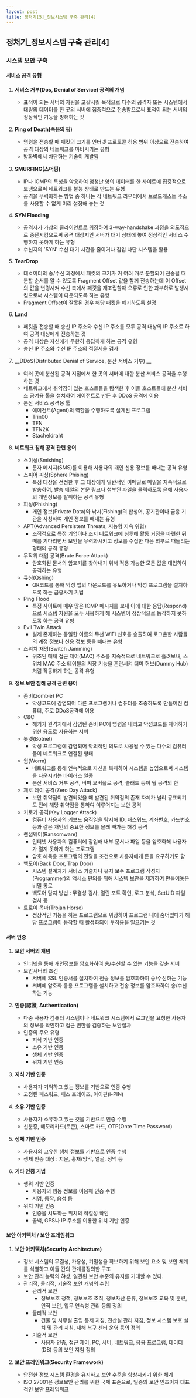 ```yaml
---
layout: post
title: 정처기[5]_정보시스템 구축 관리[4]
---
```


## 정처기_정보시스템 구축 관리[4]

### 시스템 보안 구축

#### 서비스 공격 유형

1. __서비스 거부(Dos, Denial of Service) 공격의 개념__
    - 표적이 되는 서버의 자원을 고갈시킬 목적으로 다수의 공격자 또는 시스템에서 대량의 데이터를 한 곳의 서버에 집중적으로 전송함으로써 표적이 되는 서버의 정상적인 기능을 방해하는 것


2. __Ping of Death(죽음의 핑)__
    - 명령을 전송할 때 패킷의 크기를 인터넷 프로토콜 허용 범위 이상으로 전송하여 공격 대상의 네트워크를 마비시키는 유형
    - 방화벽에서 차단하는 기술이 개발됨

3. __SMURFING(스머핑)__
    - IP나 ICMP의 특성을 악용하여 엄청난 양의 데이터를 한 사이트에 집중적으로 보냄으로써 네트워크를 불능 상태로 만드는 유형
    - 공격을 무력화하는 방법 중 하나는 각 네트워크 라우터에서 브로드캐스트 주소를 사용할 수 없게 미리 설정해 놓는 것

3. __SYN Flooding__
    - 공격자가 가상의 클라이언트로 위장하여 3-way-handshake 과정을 의도적으로 중단시킴으로써 공격 대상지인 서버가 대기 상태에 놓여 정상적인 서비스 수행하지 못하게 하는 유형
    - 수신지의 'SYN' 수신 대기 시간을 줄이거나 침입 차단 시스템을 활용

4. __TearDrop__
    - 데ㅇ이터의 송/수신 과정에서 패킷의 크기가 커 여러 개로 분할되어 전송될 때 분할 순서를 알 수 있도록 Fragment Offset 값을 함께 전송하는데 이 Offset의 값을 변경시켜 수신 측에서 패킷을 재조립할때 오류로 인한 과부하로 발생시킴으로써 시스템이 다운되도록 하는 유형
    - Fragment Offset이 잘못된 경우 해당 패킷을 폐기하도록 설정

5. __Land__
    - 패킷을 전송할 때 송신 IP 주소와 수신 IP 주소를 모두 공격 대상의 IP 주소로 하여 공격 대상에게 전송하는 것
    - 공격 대상은 자신에게 무한히 응답하게 하는 공격 유형
    - 송신 IP 주소와 수신 IP 주소의 적절서을 검사

6. __DDoS(Distributed Denial of Service, 분산 서비스 거부) __
    - 여러 곳에 분산된 공격 지점에서 한 곳의 서버에 대한 분산 서비스 공격을 수행하는 것
    - 네트워크에서 취약점이 있는 호스트들을 탐색한 후 이들 호스트들에 분산 서비스 공겨용 툴을 설치하여 에이전트로 만든 후 DDoS 공격에 이용
    - 분산 서비스 공격용 툴 
        - 에이전트(Agent)의 역할을 수행하도록 설계된 프로그램
        - Trin00
        - TFN
        - TFN2K
        - Stacheldraht 

7. __네트워크 침해 공격 관련 용어__
    - 스미싱(Smishing)
        - 문자 메시지(SMS)를 이용해 사용자의 개인 신용 정보를 빼내는 공격 유형
    - 스피어 피싱(Sphere Phising)
        - 특정 대상을 선정한 후 그 대상에게 일반적인 이메일로 메일을 지속적으로 발송하여, 발송 메일의 본문 링크나 첨부된 파일을 클릭하도록 윧해 사용자의 개인정보를 탈취하는 공격 유형
    - 피싱(Phishing)
        - 개인 정보(Private Data)와 낚시(Fishing)의 합성어, 공기관이나 금융 기관을 사칭하여 개인 정보를 빼내는 유형
    - APT(Advanced Persistent Threats, 지능형 지속 위협)
        - 조직적으로 특정 기업이나 조지 네트워크에 침투해 활동 거점을 마련한 뒤 때를 기다리면서 보안을 무력화시키고 정보를 수집한 다음 외부로 때돌리는 형태의 공격 유형
    - 무작위 대입 공격(Brute Force Attack)
        - 암호화된 문서의 암호키를 찾아내기 위해 적용 가능한 모든 값을 대입하여 공격하는 유형
    - 큐싱(Qshing)
        - QR코드를 통해 악성 앱의 다운로드를 유도하거나 악성 프로그램을 설치하도록 하는 금융사기 기법
    - Ping Flood
        - 특정 사이트에 매우 많은 ICMP 메시지를 보내 이에 대한 응답(Respond)으로 시스템 자원을 모두 사용하게 해 시스템이 정상적으로 동작하지 못하도록 하는 공격 유형
    - Evil Twin Attack
        - 실제 존재하는 동일한 이름의 무선 WiFi 신호를 송출하여 로그온한 사람들의 계정 정보나 신용 정보 등을 빼내는 유형
    - 스위치 재밍(Switch Jamming)
        - 위조된 매체 접근 제어(MAC) 주소를 지속적으로 네트워크로 흘려보내, 스위치 MAC 주소 테이블의 저장 기능을 혼란시켜 더미 허브(Dummy Hub)처럼 작동하게 하는 공격 유형


8. __정보 보안 침해 공격 관련 용어__
    - 좀비(zombie) PC
        - 악성코드에 감염되어 다른 프로그램이나 컴퓨터를 조종하도록 만들어진 컴퓨터, 주로 DDoS공격에 이용 
    - C&C
        - 해커가 원격지에서 감염된 좀비 PC에 명령을 내리고 악성코드를 제어하기 위한 용도로 사용하는 서버 
    - 봇넷(Botnet)
        - 악성 프로그램에 감염되어 악의적인 의도로 사용될 수 있는 다수의 컴퓨터들이 네트워크로 연결된 형태 
    - 웜(Worm)
        - 네트워크를 통해 연속적으로 자신을 복제하여 시스템을 높임으로써 시스템을 다운시키는 바이러스 일종
        - 분산 서비스 거부 공격, 버퍼 오버플로 공격, 슬래드 등이 웜 공격의 한  
    - 제로 데이 공격(Zero Day Attack)
        -  보안 취약점이 발견되었을 때 발견된 취약점의 존재 자체가 널리 공표되기도 전에 해당 취약점을 통하여 이루어지는 보안 공격
    - 키로거 공격(Key Logger Attack)
        - 컴퓨터 사용자의 키보드 움직임을 탐지해 ID, 패스워드, 계좌번호, 카드번호 등과 같은 개인의 중요한 정보를 몰래 빼가는 해킹 공격 
    - 랜섬웨어(Ransomware)
        - 인터넷 사용자의 컴퓨터에 잠입해 내부 문서나 파일 등을 암호화해 사용자가 열지 못하게 하는 프로그램
        - 암호 해독용 프로그램의 전달을 조건으로 사용자에게 돈을 요구하기도 함
    - 백도어(Back Door, Trap Door)
        - 시스템 설계자가 서비스 기술자나 유지 보수 프로그램 작성자(Programmer)의 액세스 편의를 위해 시스템 보안을 제거하여 만들어놓은 비밀 통로 
        - 백도어 탐지 방법 : 무결성 검사, 열린 포트 확인, 로그 분석, SetUID 파일 검사 등
    - 트로이 목마(Trojan Horse)
        - 정상적인 기능을 하는 프로그램으로 위장하여 프로그램 내에 숨어있다가 해당 프로그램이 동작할 때 활성화되어 부작용을 일으키는 것 


#### 서버 인증

1. __보안 서버의 개념__
    - 인터넷을 통해 개인정보를 암호화하여 송/수신할 수 있는 기능을 갖춘 서버
    - 보안서버의 조건
        - 서버에 SSL 인증서를 설치하여 전송 정보를 암호화하여 송/수신하는 기능
        - 서버에 암호화 응용 프로그램을 설치하고 전송 정보를 암호화하여 송/수신하는 기능

2. __인증(認證, Authentication)__
    - 다중 사용자 컴퓨터 시스템이나 네트워크 시스템에서 로그인을 요청한 사용자의 정보를 확인하고 접근 권한을 검증하는 보안절차
    - 인증의 주요 유형
        - 지식 기반 인증
        - 소유 기반 인증
        - 생체 기반 인증
        - 위치 기반 인증 


3. __지식 기반 인증__
    - 사용자가 기억하고 있는 정보를 기반으로 인증 수행
    - 고정된 패스워드, 패스 프레이즈, 아이핀(i-PIN)

4. __소유 기반 인증__
    - 사용자가 소유하고 있는 것을 기반으로 인증 수행
    - 신분증, 메모리카드(토큰), 스마트 카드, OTP(Onte Time Password)

5. __생체 기반 인증__
    -  사용자의 고유한 생체 정보를 기반으로 인증 수행
    -  생체 인증 대상 :  지문, 홍채/망막, 얼굴, 정맥 등

6. __기타 인증 기법__
    - 행위 기반 인증
        - 사용자의 행동 정보를 이용해 인증 수행
        - 서명, 동작, 음성 등
    - 위치 기반 인증
        - 인증을 시도하는 위치의 적절성 확인
        - 콜백, GPS나 IP 주소를 이용한 위치 기반 인증 


#### 보안 아키텍처 / 보안 프레임워크

1. __보안 아키텍처(Security Architecture)__
    - 정보 시스템의 무결성, 가용성, 기밀성을 확보하기 위해 보안 요소 및 보안 체계를 식별하고 이들 간의 관계를정의한 구조
    - 보안 관리 능력의 햐상, 일관된 보안 수준의 유지를 기대할 수 있다.
    - 관리적, 물리적, 기술적 보안 개념의 수립
        - 관리적 보안
            - 정보보호 정책, 정보보호 조직, 정보자산 분류, 정보보호 교육 및 훈련, 인적 보안, 업무 연속성 관리 등의 정의
        - 물리적 보안
            - 건물 및 사무실 출입 통제 지침, 전산실 관리 지침, 정보 시스템 보호 설치 및 관리 지침, 재해 복구 센터 운영 등의 정의 
        - 기술적 보안
            - 사용자 인증, 접근 제어, PC, 서버, 네트워크, 응용 프로그램, 데이터(DB) 등의 보안 지침 정의

2. __보안 프레임워크(Security Framework)__
    - 안전한 정보 시스템 환경을 유지하고 보안 수준을 향상시키기 위한 체계
    - ISO 27001은 정보보안 관리를 위한 국제 표준으로, 일종의 보안 인즈이자 대표적인 보안 프레임워크

















